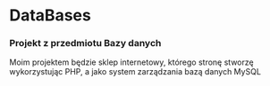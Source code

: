 # DataBases

### Projekt z przedmiotu Bazy danych
Moim projektem będzie sklep internetowy, którego stronę stworzę wykorzystując PHP, a jako system zarządzania bazą danych MySQL
